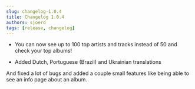 ```yaml
---
slug: changelog-1.0.4
title: Changelog 1.0.4
authors: sjoerd
tags: [release, changelog]
---
```


- You can now see up to 100 top artists and tracks instead of 50 and check your top albums!

- Added Dutch, Portuguese (Brazil) and Ukrainian translations

And fixed a lot of bugs and added a couple small features like being able to see an info page about an album.
